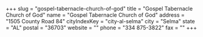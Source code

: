 +++
slug = "gospel-tabernacle-church-of-god"
title = "Gospel Tabernacle Church of God"
name = "Gospel Tabernacle Church of God"
address = "1505 County Road 84"
cityIndexKey = "city-al-selma"
city = "Selma"
state = "AL"
postal = "36703"
website = ""
phone = "334 875-3822"
fax = ""
+++
